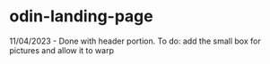 # odin-landing-page
11/04/2023 - Done with header portion. To do: add the small box for pictures and allow it to warp